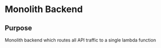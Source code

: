 # Monolith Backend

## Purpose

Monolith backend which routes all API traffic to a single lambda function
